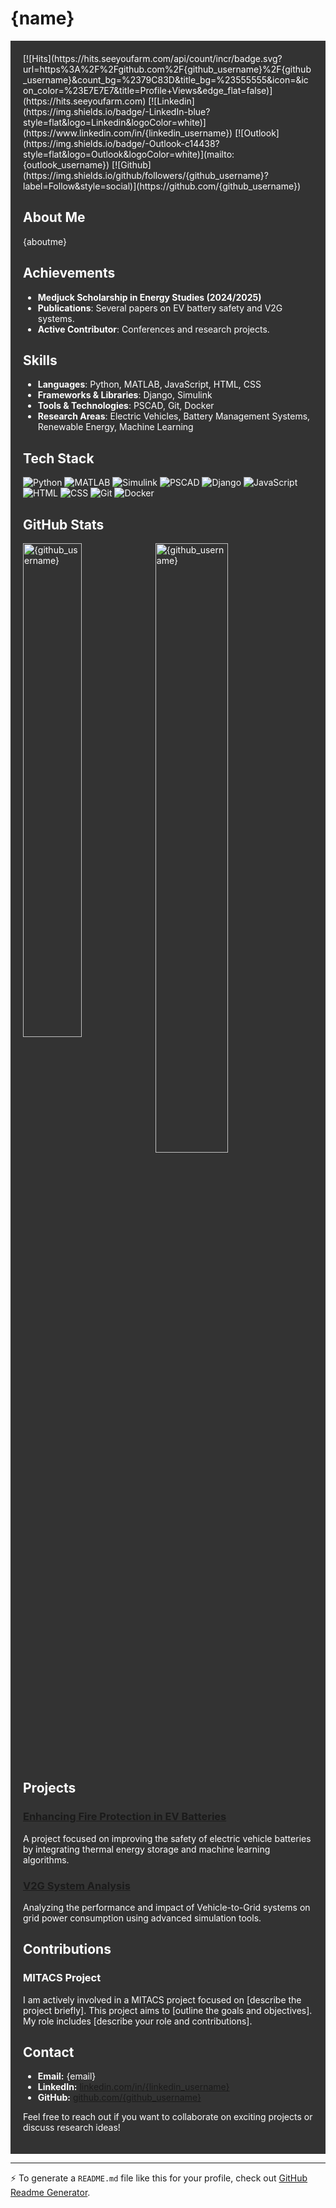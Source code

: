 # {name}

<div style="background-color:#333;color:#fff;padding:20px;">
[![Hits](https://hits.seeyoufarm.com/api/count/incr/badge.svg?url=https%3A%2F%2Fgithub.com%2F{github_username}%2F{github_username}&count_bg=%2379C83D&title_bg=%23555555&icon=&icon_color=%23E7E7E7&title=Profile+Views&edge_flat=false)](https://hits.seeyoufarm.com)
[![Linkedin](https://img.shields.io/badge/-LinkedIn-blue?style=flat&logo=Linkedin&logoColor=white)](https://www.linkedin.com/in/{linkedin_username})
[![Outlook](https://img.shields.io/badge/-Outlook-c14438?style=flat&logo=Outlook&logoColor=white)](mailto:{outlook_username})
[![Github](https://img.shields.io/github/followers/{github_username}?label=Follow&style=social)](https://github.com/{github_username})

## About Me

{aboutme}

## Achievements

- **Medjuck Scholarship in Energy Studies (2024/2025)**
- **Publications**: Several papers on EV battery safety and V2G systems.
- **Active Contributor**: Conferences and research projects.

## Skills

- **Languages**: Python, MATLAB, JavaScript, HTML, CSS
- **Frameworks & Libraries**: Django, Simulink
- **Tools & Technologies**: PSCAD, Git, Docker
- **Research Areas**: Electric Vehicles, Battery Management Systems, Renewable Energy, Machine Learning

## Tech Stack

![Python](https://img.shields.io/badge/-Python-05122A?style=flat-square&logo=Python&color=353535)
![MATLAB](https://img.shields.io/badge/-MATLAB-05122A?style=flat-square&logo=Mathworks&color=353535)
![Simulink](https://img.shields.io/badge/-Simulink-05122A?style=flat-square&logo=Simulink&color=353535)
![PSCAD](https://img.shields.io/badge/-PSCAD-05122A?style=flat-square&logo=PSCAD&color=353535)
![Django](https://img.shields.io/badge/-Django-05122A?style=flat-square&logo=Django&color=353535)
![JavaScript](https://img.shields.io/badge/-JavaScript-05122A?style=flat-square&logo=JavaScript&color=353535)
![HTML](https://img.shields.io/badge/-HTML-05122A?style=flat-square&logo=HTML5&color=353535)
![CSS](https://img.shields.io/badge/-CSS-05122A?style=flat-square&logo=CSS3&color=353535)
![Git](https://img.shields.io/badge/-Git-05122A?style=flat-square&logo=Git&color=353535)
![Docker](https://img.shields.io/badge/-Docker-05122A?style=flat-square&logo=Docker&color=353535)

## GitHub Stats

<div>
  <img width="45%" align="left" src="https://github-readme-stats.vercel.app/api/top-langs?username={github_username}&show_icons=true&locale=en&layout=compact" alt="{github_username}" />
  <img width="50%"  src="https://github-readme-streak-stats.herokuapp.com/?user={github_username}&" alt="{github_username}" />
</div>

## Projects

### [Enhancing Fire Protection in EV Batteries](https://github.com/{github_username}/ev-battery-fire-protection)
A project focused on improving the safety of electric vehicle batteries by integrating thermal energy storage and machine learning algorithms.

### [V2G System Analysis](https://github.com/{github_username}/v2g-system-analysis)
Analyzing the performance and impact of Vehicle-to-Grid systems on grid power consumption using advanced simulation tools.

## Contributions

### MITACS Project
I am actively involved in a MITACS project focused on [describe the project briefly]. This project aims to [outline the goals and objectives]. My role includes [describe your role and contributions].

## Contact

- **Email:** {email}
- **LinkedIn:** [linkedin.com/in/{linkedin_username}](https://www.linkedin.com/in/{linkedin_username})
- **GitHub:** [github.com/{github_username}](https://github.com/{github_username})

Feel free to reach out if you want to collaborate on exciting projects or discuss research ideas!

</div>

---

:zap: To generate a `README.md` file like this for your profile, check out [GitHub Readme Generator](https://hejazizo-github-profile-readme-srcstreamlit-app-i6skm7.streamlit.app/).